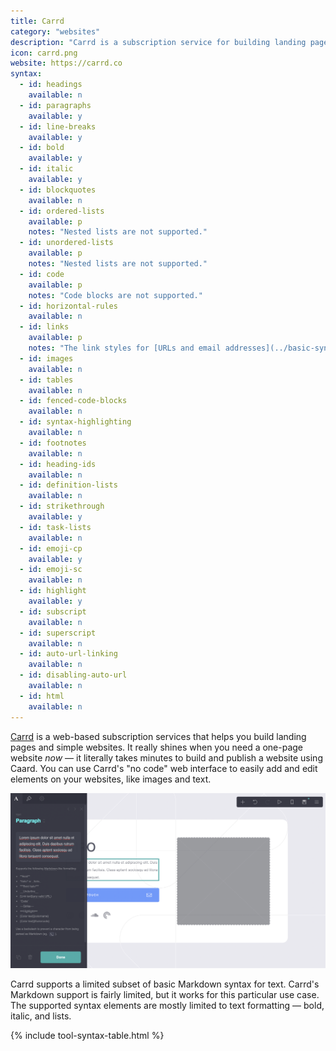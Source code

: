 ```yaml
---
title: Carrd
category: "websites"
description: "Carrd is a subscription service for building landing pages and simple websites."
icon: carrd.png
website: https://carrd.co
syntax:
  - id: headings
    available: n
  - id: paragraphs
    available: y
  - id: line-breaks
    available: y
  - id: bold
    available: y
  - id: italic
    available: y
  - id: blockquotes
    available: n
  - id: ordered-lists
    available: p
    notes: "Nested lists are not supported."
  - id: unordered-lists
    available: p
    notes: "Nested lists are not supported."
  - id: code
    available: p
    notes: "Code blocks are not supported."
  - id: horizontal-rules
    available: n
  - id: links
    available: p
    notes: "The link styles for [URLs and email addresses](../basic-syntax/links.md) and [reference-style links](../basic-syntax/links.md) are not supported."
  - id: images
    available: n
  - id: tables
    available: n
  - id: fenced-code-blocks
    available: n
  - id: syntax-highlighting
    available: n
  - id: footnotes
    available: n
  - id: heading-ids
    available: n
  - id: definition-lists
    available: n
  - id: strikethrough
    available: y
  - id: task-lists
    available: n
  - id: emoji-cp
    available: y
  - id: emoji-sc
    available: n
  - id: highlight
    available: y
  - id: subscript
    available: n
  - id: superscript
    available: n
  - id: auto-url-linking
    available: n
  - id: disabling-auto-url
    available: n
  - id: html
    available: n
---
```


[Carrd](https://carrd.co) is a web-based subscription services that helps you build landing pages and simple websites. It really shines when you need a one-page website *now* — it literally takes minutes to build and publish a website using Caard. You can use Carrd's "no code" web interface to easily add and edit elements on your websites, like images and text. 

![The Carrd website builder with Markdown](../assets/images/tools/carrd.png)

Carrd supports a limited subset of basic Markdown syntax for text. Carrd's Markdown support is fairly limited, but it works for this particular use case. The supported syntax elements are mostly limited to text formatting — bold, italic, and lists. 

{% include tool-syntax-table.html %}
